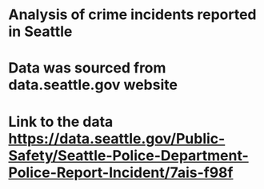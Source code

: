 # Analysis of crime incidents reported in Seattle
# Data was sourced from data.seattle.gov website
# Link to the data https://data.seattle.gov/Public-Safety/Seattle-Police-Department-Police-Report-Incident/7ais-f98f